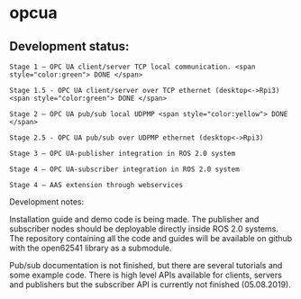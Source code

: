 # opcua


## Development status:  

    Stage 1 – OPC UA client/server TCP local communication. <span style="color:green"> DONE </span> 

    Stage 1.5 - OPC UA client/server over TCP ethernet (desktop<->Rpi3)  <span style="color:green"> DONE </span>

    Stage 2 – OPC UA pub/sub local UDPMP <span style="color:yellow"> DONE </span> 

    Stage 2.5 - OPC UA pub/sub over UDPMP ethernet (desktop<->Rpi3) 

    Stage 3 – OPC UA-publisher integration in ROS 2.0 system 

    Stage 4 – OPC UA-subscriber integration in ROS 2.0 system 

    Stage 4 – AAS extension through webservices 

 

Development notes: 

Installation guide and demo code is being made. The publisher and subscriber nodes should be deployable directly inside ROS 2.0 systems. The repository containing all the code and guides will be available on github with the open62541 library as a submodule. 

Pub/sub documentation is not finished, but there are several tutorials and some example code. There is high level APIs available for clients, servers and publishers but the subscriber API is currently not finished (05.08.2019). 
